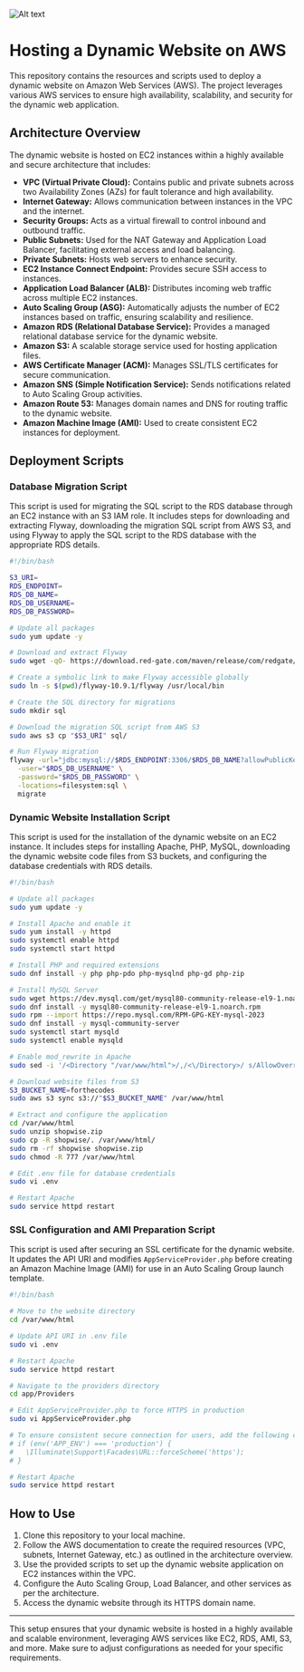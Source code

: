 ![Alt text](/Host_a_Dynamic_Web_App_on_AWS_architecture.png)


# Hosting a Dynamic Website on AWS

This repository contains the resources and scripts used to deploy a dynamic website on Amazon Web Services (AWS). The project leverages various AWS services to ensure high availability, scalability, and security for the dynamic web application.

## Architecture Overview

The dynamic website is hosted on EC2 instances within a highly available and secure architecture that includes:

- **VPC (Virtual Private Cloud):** Contains public and private subnets across two Availability Zones (AZs) for fault tolerance and high availability.
- **Internet Gateway:** Allows communication between instances in the VPC and the internet.
- **Security Groups:** Acts as a virtual firewall to control inbound and outbound traffic.
- **Public Subnets:** Used for the NAT Gateway and Application Load Balancer, facilitating external access and load balancing.
- **Private Subnets:** Hosts web servers to enhance security.
- **EC2 Instance Connect Endpoint:** Provides secure SSH access to instances.
- **Application Load Balancer (ALB):** Distributes incoming web traffic across multiple EC2 instances.
- **Auto Scaling Group (ASG):** Automatically adjusts the number of EC2 instances based on traffic, ensuring scalability and resilience.
- **Amazon RDS (Relational Database Service):** Provides a managed relational database service for the dynamic website.
- **Amazon S3:** A scalable storage service used for hosting application files.
- **AWS Certificate Manager (ACM):** Manages SSL/TLS certificates for secure communication.
- **Amazon SNS (Simple Notification Service):** Sends notifications related to Auto Scaling Group activities.
- **Amazon Route 53:** Manages domain names and DNS for routing traffic to the dynamic website.
- **Amazon Machine Image (AMI):** Used to create consistent EC2 instances for deployment.

## Deployment Scripts

### Database Migration Script

This script is used for migrating the SQL script to the RDS database through an EC2 instance with an S3 IAM role. It includes steps for downloading and extracting Flyway, downloading the migration SQL script from AWS S3, and using Flyway to apply the SQL script to the RDS database with the appropriate RDS details.

```bash
#!/bin/bash

S3_URI=
RDS_ENDPOINT=
RDS_DB_NAME=
RDS_DB_USERNAME=
RDS_DB_PASSWORD=

# Update all packages
sudo yum update -y

# Download and extract Flyway
sudo wget -qO- https://download.red-gate.com/maven/release/com/redgate/flyway/flyway-commandline/10.9.1/flyway-commandline-10.9.1-linux-x64.tar.gz | tar -xvz

# Create a symbolic link to make Flyway accessible globally
sudo ln -s $(pwd)/flyway-10.9.1/flyway /usr/local/bin

# Create the SQL directory for migrations
sudo mkdir sql

# Download the migration SQL script from AWS S3
sudo aws s3 cp "$S3_URI" sql/

# Run Flyway migration
flyway -url="jdbc:mysql://$RDS_ENDPOINT:3306/$RDS_DB_NAME?allowPublicKeyRetrieval=true" \
  -user="$RDS_DB_USERNAME" \
  -password="$RDS_DB_PASSWORD" \
  -locations=filesystem:sql \
  migrate
```

### Dynamic Website Installation Script

This script is used for the installation of the dynamic website on an EC2 instance. It includes steps for installing Apache, PHP, MySQL, downloading the dynamic website code files from S3 buckets, and configuring the database credentials with RDS details.

```bash
#!/bin/bash

# Update all packages
sudo yum update -y

# Install Apache and enable it
sudo yum install -y httpd
sudo systemctl enable httpd
sudo systemctl start httpd

# Install PHP and required extensions
sudo dnf install -y php php-pdo php-mysqlnd php-gd php-zip

# Install MySQL Server
sudo wget https://dev.mysql.com/get/mysql80-community-release-el9-1.noarch.rpm
sudo dnf install -y mysql80-community-release-el9-1.noarch.rpm
sudo rpm --import https://repo.mysql.com/RPM-GPG-KEY-mysql-2023
sudo dnf install -y mysql-community-server
sudo systemctl start mysqld
sudo systemctl enable mysqld

# Enable mod_rewrite in Apache
sudo sed -i '/<Directory "/var/www/html">/,/<\/Directory>/ s/AllowOverride None/AllowOverride All/' /etc/httpd/conf/httpd.conf

# Download website files from S3
S3_BUCKET_NAME=forthecodes
sudo aws s3 sync s3://"$S3_BUCKET_NAME" /var/www/html

# Extract and configure the application
cd /var/www/html
sudo unzip shopwise.zip
sudo cp -R shopwise/. /var/www/html/
sudo rm -rf shopwise shopwise.zip
sudo chmod -R 777 /var/www/html

# Edit .env file for database credentials
sudo vi .env

# Restart Apache
sudo service httpd restart
```

### SSL Configuration and AMI Preparation Script

This script is used after securing an SSL certificate for the dynamic website. It updates the API URI and modifies `AppServiceProvider.php` before creating an Amazon Machine Image (AMI) for use in an Auto Scaling Group launch template.

```bash
#!/bin/bash

# Move to the website directory
cd /var/www/html

# Update API URI in .env file
sudo vi .env

# Restart Apache
sudo service httpd restart

# Navigate to the providers directory
cd app/Providers

# Edit AppServiceProvider.php to force HTTPS in production
sudo vi AppServiceProvider.php

# To ensure consistent secure connection for users, add the following code inside the "public function boot()" method:
# if (env('APP_ENV') === 'production') {
#   \Illuminate\Support\Facades\URL::forceScheme('https');
# }

# Restart Apache
sudo service httpd restart
```

## How to Use

1. Clone this repository to your local machine.
2. Follow the AWS documentation to create the required resources (VPC, subnets, Internet Gateway, etc.) as outlined in the architecture overview.
3. Use the provided scripts to set up the dynamic website application on EC2 instances within the VPC.
4. Configure the Auto Scaling Group, Load Balancer, and other services as per the architecture.
5. Access the dynamic website through its HTTPS domain name.

---

This setup ensures that your dynamic website is hosted in a highly available and scalable environment, leveraging AWS services like EC2, RDS, AMI, S3, and more. Make sure to adjust configurations as needed for your specific requirements.

